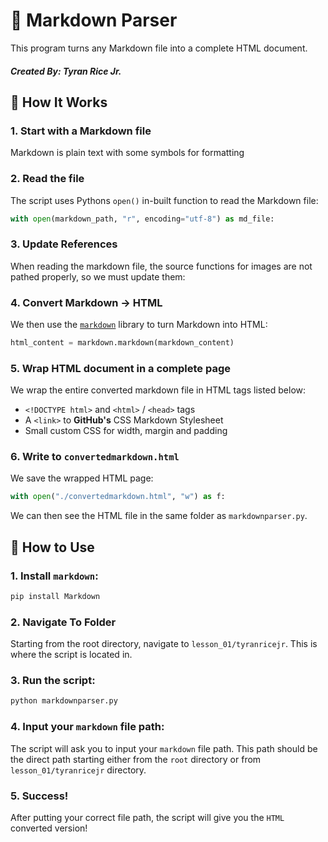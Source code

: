 # 📝 Markdown Parser

This program turns any Markdown file into a complete HTML document.

#### _Created By: Tyran Rice Jr._

## 📖 How It Works

### 1. Start with a Markdown file
Markdown is plain text with some symbols for formatting

### 2. Read the file
The script uses Pythons `open()` in-built function to read the Markdown file:
```py
with open(markdown_path, "r", encoding="utf-8") as md_file:
```
### 3. Update References
When reading the markdown file, the source functions for images are not pathed properly,
so we must update them:

### 4. Convert Markdown → HTML
We then use the [`markdown`](https://pypi.org/project/Markdown/) library to turn Markdown into HTML:
```py 
html_content = markdown.markdown(markdown_content)
```

### 5. Wrap HTML document in a complete page
We wrap the entire converted markdown file in HTML tags listed below:
- `<!DOCTYPE html>` and `<html>` / `<head>` tags
- A `<link>` to **GitHub's** CSS Markdown Stylesheet
- Small custom CSS for width, margin and padding

### 6. Write to `convertedmarkdown.html`
We save the wrapped HTML page:
```py
with open("./convertedmarkdown.html", "w") as f:
```
We can then see the HTML file in the same folder as `markdownparser.py`.

## 🚀 How to Use

### 1. Install `markdown`:
```bash
pip install Markdown
```
### 2. Navigate To Folder
Starting from the root directory, navigate to
`lesson_01/tyranricejr`. This is where the script is located in.

### 3. Run the script:
```bash
python markdownparser.py
```

### 4. Input your `markdown` file path:
The script will ask you to input your `markdown` file path. This path should be the direct path starting either from the `root` directory or from `lesson_01/tyranricejr` directory.

### 5. Success!
After putting your correct file path, the script
will give you the `HTML` converted version!